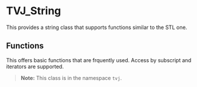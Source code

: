 # TVJ_String
This provides a string class that supports functions similar to the STL one.

## Functions
This offers basic functions that are frquently used. Access by subscript and iterators are supported.

> **Note:** This class is in the namespace `tvj`.
